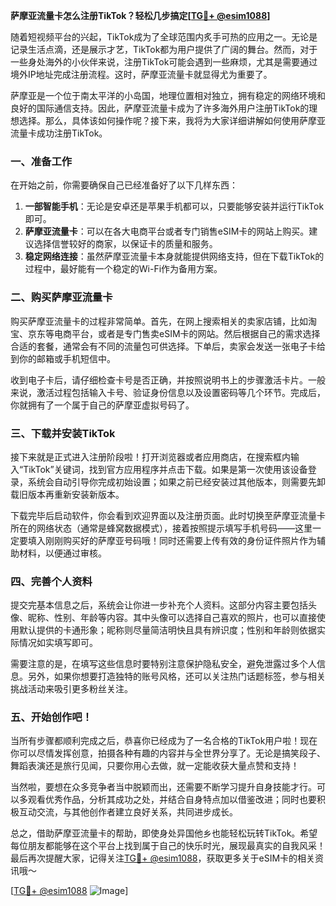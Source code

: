 **萨摩亚流量卡怎么注册TikTok？轻松几步搞定[[TG💪+ @esim1088](https://t.me/s/esim1088)]**

随着短视频平台的兴起，TikTok成为了全球范围内炙手可热的应用之一。无论是记录生活点滴，还是展示才艺，TikTok都为用户提供了广阔的舞台。然而，对于一些身处海外的小伙伴来说，注册TikTok可能会遇到一些麻烦，尤其是需要通过境外IP地址完成注册流程。这时，萨摩亚流量卡就显得尤为重要了。

萨摩亚是一个位于南太平洋的小岛国，地理位置相对独立，拥有稳定的网络环境和良好的国际通信支持。因此，萨摩亚流量卡成为了许多海外用户注册TikTok的理想选择。那么，具体该如何操作呢？接下来，我将为大家详细讲解如何使用萨摩亚流量卡成功注册TikTok。

### 一、准备工作

在开始之前，你需要确保自己已经准备好了以下几样东西：

1. **一部智能手机**：无论是安卓还是苹果手机都可以，只要能够安装并运行TikTok即可。
2. **萨摩亚流量卡**：可以在各大电商平台或者专门销售eSIM卡的网站上购买。建议选择信誉较好的商家，以保证卡的质量和服务。
3. **稳定网络连接**：虽然萨摩亚流量卡本身就能提供网络支持，但在下载TikTok的过程中，最好能有一个稳定的Wi-Fi作为备用方案。

### 二、购买萨摩亚流量卡

购买萨摩亚流量卡的过程非常简单。首先，在网上搜索相关的卖家店铺，比如淘宝、京东等电商平台，或者是专门售卖eSIM卡的网站。然后根据自己的需求选择合适的套餐，通常会有不同的流量包可供选择。下单后，卖家会发送一张电子卡给到你的邮箱或手机短信中。

收到电子卡后，请仔细检查卡号是否正确，并按照说明书上的步骤激活卡片。一般来说，激活过程包括输入卡号、验证身份信息以及设置密码等几个环节。完成后，你就拥有了一个属于自己的萨摩亚虚拟号码了。

### 三、下载并安装TikTok

接下来就是正式进入注册阶段啦！打开浏览器或者应用商店，在搜索框内输入“TikTok”关键词，找到官方应用程序并点击下载。如果是第一次使用该设备登录，系统会自动引导你完成初始设置；如果之前已经安装过其他版本，则需要先卸载旧版本再重新安装新版本。

下载完毕后启动软件，你会看到欢迎界面以及注册页面。此时切换至萨摩亚流量卡所在的网络状态（通常是蜂窝数据模式），接着按照提示填写手机号码——这里一定要填入刚刚购买好的萨摩亚号码哦！同时还需要上传有效的身份证件照片作为辅助材料，以便通过审核。

### 四、完善个人资料

提交完基本信息之后，系统会让你进一步补充个人资料。这部分内容主要包括头像、昵称、性别、年龄等内容。其中头像可以选择自己喜欢的照片，也可以直接使用默认提供的卡通形象；昵称则尽量简洁明快且具有辨识度；性别和年龄则依据实际情况如实填写即可。

需要注意的是，在填写这些信息时要特别注意保护隐私安全，避免泄露过多个人信息。另外，如果你想要打造独特的账号风格，还可以关注热门话题标签，参与相关挑战活动来吸引更多粉丝关注。

### 五、开始创作吧！

当所有步骤都顺利完成之后，恭喜你已经成为了一名合格的TikTok用户啦！现在你可以尽情发挥创意，拍摄各种有趣的内容并与全世界分享了。无论是搞笑段子、舞蹈表演还是旅行见闻，只要你用心去做，就一定能收获大量点赞和支持！

当然啦，要想在众多竞争者当中脱颖而出，还需要不断学习提升自身技能才行。可以多观看优秀作品，分析其成功之处，并结合自身特点加以借鉴改进；同时也要积极互动交流，与其他创作者建立良好关系，共同进步成长。

总之，借助萨摩亚流量卡的帮助，即使身处异国他乡也能轻松玩转TikTok。希望每位朋友都能够在这个平台上找到属于自己的快乐时光，展现最真实的自我风采！最后再次提醒大家，记得关注[TG💪+ @esim1088](https://t.me/s/esim1088)，获取更多关于eSIM卡的相关资讯哦～

[[TG💪+ @esim1088](https://t.me/s/esim1088) ![Image](https://i.postimg.cc/4NQfJmqS/Snipaste-2025-05-13-00-14-12.png)]